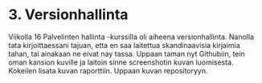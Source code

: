 # 3. Versionhallinta

Viikolla 16 Palvelinten hallinta -kurssilla oli aiheena versionhallinta. Nanolla tata
kirjoittaessani tajuan, etta en saa laitettua skandinaavisia kirjaimia tahan, tai
ainakaan ne eivat nay tassa. Uppaan taman nyt Githubiin, tein oman kansion kuville ja
laitoin sinne screenshotin kuvan luomisesta. Kokeilen lisata kuvan raporttiin. Uppaan
kuvan repositoryyn.

